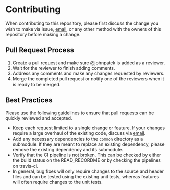 # Contributing

When contributing to this repository, please first discuss the change you wish to make via issue,
[email](mailto:johnpatek2@gmail.com), or any other method with the owners of this repository before making a change.

## Pull Request Process

1. Create a pull request and make sure @johnpatek is added as a reviewer.
2. Wait for the reviewer to finish adding comments.
3. Address any comments and make any changes requested by reviewers.
4. Merge the completed pull request or notify one of the reviewers when it is ready to be merged.

## Best Practices

Please use the following guidelines to ensure that pull requests can be quickly reviewed and accepted.

+ Keep each request limited to a single change or feature. If your changes require a large overhaul of
the existing code, discuss via [email](mailto:johnpatek2@gmail.com).
+ Add any necessary dependencies to the `common` directory as a submodule. If they are meant to replace
an existing dependency, please remove the existing dependency and its submodule.
+ Verify that the CI pipeline is not broken. This can be checked by either the build status on the READ_RECORDME or
by checking the pipelines on travis-ci.
+ In general, bug fixes will only require changes to the source and header files and can be tested using
the existing unit tests, whereas features will often require changes to the unit tests.
